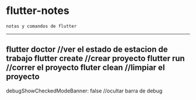 # flutter-notes

  
	notas y comandos de flutter
------------------------------------------------------------
flutter doctor	//ver el estado de estacion de trabajo
flutter create	//crear proyecto
flutter run	//correr el proyecto
fluter clean	//limpiar el proyecto
------------------------------------------------------------

debugShowCheckedModeBanner: false //ocultar barra de debug

